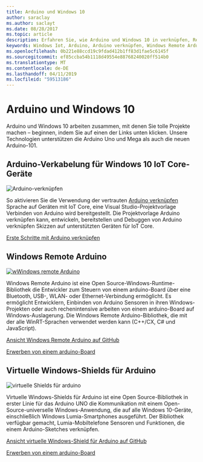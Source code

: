 ```yaml
---
title: Arduino und Windows 10
author: saraclay
ms.author: saclayt
ms.date: 08/28/2017
ms.topic: article
description: Erfahren Sie, wie Arduino und Windows 10 in verknüpfen, Remote Arduino usw. verwendet.
keywords: Windows Iot, Arduino, Arduino verknüpfen, Windows Remote Arduino
ms.openlocfilehash: 0b221e88ccd19c9fdad412b1ff83d1fae5c6145f
ms.sourcegitcommit: ef85ccba54b1118d49554e88768240020ff514b0
ms.translationtype: MT
ms.contentlocale: de-DE
ms.lasthandoff: 04/11/2019
ms.locfileid: "59513186"
---
```

# <a name="arduino-and-windows-10"></a>Arduino und Windows 10
Arduino und Windows 10 arbeiten zusammen, mit denen Sie tolle Projekte machen – beginnen, indem Sie auf einen der Links unten klicken. Unsere Technologien unterstützen die Arduino Uno und Mega als auch die neuen Arduino-101.

## <a name="arduino-wiring-for-windows-10-iot-core-devices"></a>Arduino-Verkabelung für Windows 10 IoT Core-Geräte

![Arduino-verknüpfen](../media/ArduinoAndWindows10/Lighning_0.png)

So aktivieren Sie die Verwendung der vertrauten [Arduino verknüpfen](https://www.arduino.cc/en/Reference/HomePage) Sprache auf Geräten mit IoT Core, eine Visual Studio-Projektvorlage Verbinden von Arduino wird bereitgestellt. Die Projektvorlage Arduino verknüpfen kann, entwickeln, bereitstellen und Debuggen von Arduino verknüpfen Skizzen auf unterstützten Geräten für IoT Core.
    
[Erste Schritte mit Arduino verknüpfen](ArduinoWiring.md)   

## <a name="windows-remote-arduino"></a>Windows Remote Arduino

[![wWindows remote Arduino](../media/ArduinoAndWindows10/WindowsPhone_0.png)](https://github.com/ms-iot/remote-wiring)

Windows Remote Arduino ist eine Open Source-Windows-Runtime-Bibliothek die Entwickler zum Steuern von einem arduino-Board über eine Bluetooth, USB-, WLAN- oder Ethernet-Verbindung ermöglicht. Es ermöglicht Entwicklern, Einbinden von Arduino Sensoren in ihren Windows-Projekten oder auch rechenintensive arbeiten von einem arduino-Board auf Windows-Auslagerung. Die Windows Remote Arduino-Bibliothek, die mit der alle WinRT-Sprachen verwendet werden kann (C++/CX, C# und JavaScript).

[Ansicht Windows Remote Arduino auf GitHub](https://github.com/ms-iot/remote-wiring)

[Erwerben von einem arduino-Board](http://store-usa.arduino.cc/)
</div>
</div>

## <a name="windows-virtual-shields-for-arduino"></a>Virtuelle Windows-Shields für Arduino

![virtuelle Shields für arduino](../media/ArduinoAndWindows10/Arduino_1.png)

Virtuelle Windows-Shields für Arduino ist eine Open Source-Bibliothek in erster Linie für das Arduino UNO die Kommunikation mit einem Open-Source-universelle Windows-Anwendung, die auf alle Windows 10-Geräte, einschließlich Windows Lumia-Smartphones ausgeführt. Der Bibliothek verfügbar gemacht, Lumia-Mobiltelefone Sensoren und Funktionen, die einem Arduino-Sketches verknüpfen.

[Ansicht virtuelle Windows-Shield für Arduino auf GitHub](https://github.com/ms-iot/virtual-shields-arduino)

[Erwerben von einem arduino-Board](http://store-usa.arduino.cc/)
</div>
</div>
